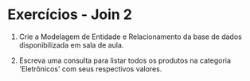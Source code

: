 # Exercícios - Join 2

1. Crie a Modelagem de Entidade e Relacionamento da base de dados disponibilizada em sala de aula.

2. Escreva uma consulta para listar todos os produtos na categoria 'Eletrônicos' com seus
respectivos valores.

